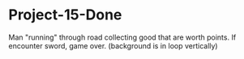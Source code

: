 # Project-15-Done
Man "running" through road collecting good that are worth points. If encounter sword, game over. (background is in loop vertically)
